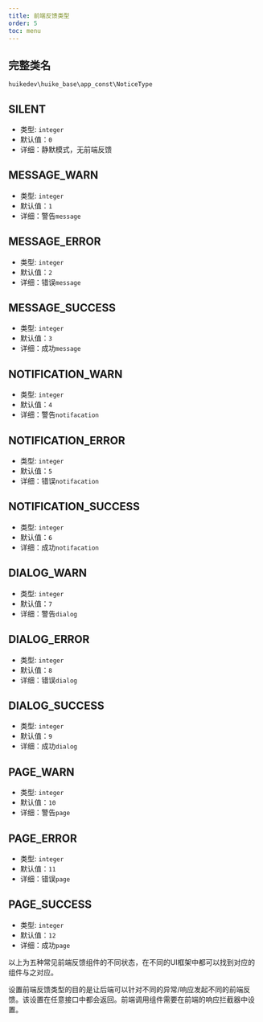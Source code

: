 ```yaml
---
title: 前端反馈类型
order: 5
toc: menu
---
```


## 完整类名

`huikedev\huike_base\app_const\NoticeType`

## SILENT

- 类型: `integer`
- 默认值：`0`
- 详细：静默模式，无前端反馈

## MESSAGE_WARN

- 类型: `integer`
- 默认值：`1`
- 详细：警告`message`

## MESSAGE_ERROR

- 类型: `integer`
- 默认值：`2`
- 详细：错误`message`

## MESSAGE_SUCCESS

- 类型: `integer`
- 默认值：`3`
- 详细：成功`message`

## NOTIFICATION_WARN

- 类型: `integer`
- 默认值：`4`
- 详细：警告`notifacation`

## NOTIFICATION_ERROR

- 类型: `integer`
- 默认值：`5`
- 详细：错误`notifacation`

## NOTIFICATION_SUCCESS

- 类型: `integer`
- 默认值：`6`
- 详细：成功`notifacation`

## DIALOG_WARN

- 类型: `integer`
- 默认值：`7`
- 详细：警告`dialog`

## DIALOG_ERROR

- 类型: `integer`
- 默认值：`8`
- 详细：错误`dialog`

## DIALOG_SUCCESS

- 类型: `integer`
- 默认值：`9`
- 详细：成功`dialog`

## PAGE_WARN

- 类型: `integer`
- 默认值：`10`
- 详细：警告`page`

## PAGE_ERROR

- 类型: `integer`
- 默认值：`11`
- 详细：错误`page`

## PAGE_SUCCESS

- 类型: `integer`
- 默认值：`12`
- 详细：成功`page`

以上为五种常见前端反馈组件的不同状态，在不同的UI框架中都可以找到对应的组件与之对应。

设置前端反馈类型的目的是让后端可以针对不同的异常/响应发起不同的前端反馈。该设置在任意接口中都会返回。前端调用组件需要在前端的响应拦截器中设置。


